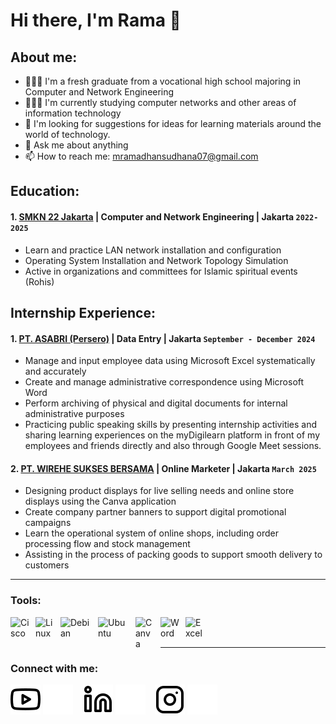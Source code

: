 # Hi there, I'm Rama 👋
## About me:
- 👨🏻‍🎓 I'm a fresh graduate from a vocational high school majoring in Computer and Network Engineering
- 👩🏻‍💻 I'm currently studying computer networks and other areas of information technology
- 🤔 I'm looking for suggestions for ideas for learning materials around the world of technology.
- 💬 Ask me about anything
- 📫 How to reach me: mramadhansudhana07@gmail.com

## Education:

#### 1. [SMKN 22 Jakarta](https://www.smkn22jakarta.sch.id) | Computer and Network Engineering | Jakarta `2022-2025`
   - Learn and practice LAN network installation and configuration
   - Operating System Installation and Network Topology Simulation
   - Active in organizations and committees for Islamic spiritual events (Rohis)
     
## Internship Experience:
#### 1. [PT. ASABRI (Persero)](https://www.asabri.co.id) | Data Entry | Jakarta `September - December 2024`
   - Manage and input employee data using Microsoft Excel systematically and accurately
   - Create and manage administrative correspondence using Microsoft Word
   - Perform archiving of physical and digital documents for internal administrative purposes
   - Practicing public speaking skills by presenting internship activities and sharing learning experiences on the myDigilearn platform in front of my employees and friends directly and also through Google Meet sessions.
#### 2. [PT. WIREHE SUKSES BERSAMA](https://wirehesuksesbersama.com) | Online Marketer | Jakarta `March 2025`
   - Designing product displays for live selling needs and online store displays using the Canva application
   - Create company partner banners to support digital promotional campaigns
   - Learn the operational system of online shops, including order processing flow and stock management
   - Assisting in the process of packing goods to support smooth delivery to customers
---

### Tools:

[<img align="left" alt="Cisco" width="30px" src="https://hurbad.com/wp-content/uploads/2021/12/Cisco-Packet-Tracer.png" style="padding-right:10px;" />][webdev]
[<img align="left" alt="Linux" width="30px" src="https://e7.pngegg.com/pngimages/1013/132/png-clipart-linux-distribution-tux-free-software-linux-kernel-linux-logo-bird-thumbnail.png" style="padding-right:10px;" />][webdev]
[<img align="left" alt="Debian" width="50px" src="https://cdn.freebiesupply.com/logos/thumbs/2x/debian-2-logo.png" style="padding-right:10px;" />][webdev]
[<img align="left" alt="Ubuntu" width="50px" src="https://w7.pngwing.com/pngs/793/740/png-transparent-ubuntu-computer-icons-long-term-support-canonical-gifts-panels-shading-background-miscellaneous-orange-logo.png" style="padding-right:10px;" />][webdev]
[<img align="left" alt="Canva" width="30px" src="https://encrypted-tbn0.gstatic.com/images?q=tbn:ANd9GcSenykJAI9K6VwHvx-XwETOk8Yjcl_nAEujIf1S0tMFhefanoRydXDQFwOtdZKQL3jbomw&usqp=CAU" style="padding-right:10px;" />][webdev]
[<img align="left" alt="Word" width="30px" src="https://png.pngtree.com/element_our/sm/20180627/sm_5b33460fe6357.jpg" style="padding-right:10px;" />][webdev]
[<img align="left" alt="Excel" width="30px" src="https://is2-ssl.mzstatic.com/image/thumb/Purple126/v4/a8/fd/5a/a8fd5a84-c6f1-355f-3b9f-6e86598efaa3/XCEL.png/1200x630bb.png" style="padding-right:10px;" />][webdev]

<br />
<br />

---
### Connect with me:

[![website](./img/youtube-light.svg)](https://www.youtube.com/@mramadhannss#gh-light-mode-only)
[![website](./img/youtube-dark.svg)](https://www.youtube.com/@mramadhannss#gh-dark-mode-only)
&nbsp;&nbsp;
[![website](./img/linkedin-light.svg)](https://www.linkedin.com/in/muchammad-ramadhan-sudhana-bb733b310#gh-light-mode-only)
[![website](./img/linkedin-dark.svg)](https://www.linkedin.com/in/muchammad-ramadhan-sudhana-bb733b310#gh-dark-mode-only)
&nbsp;&nbsp;
[![website](./img/instagram-light.svg)](https://www.instagram.com/mramadhannss#gh-light-mode-only)
[![website](./img/instagram-dark.svg)](https://www.instagram.com/mramadhannss#gh-dark-mode-only)



[webdev]: https://github.com/mramadhannss/mramadhannss
